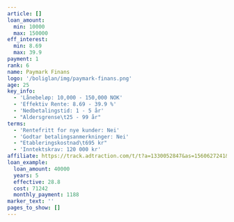 ```yaml
---
article: []
loan_amount:
  min: 10000
  max: 150000
eff_interest:
  min: 8.69
  max: 39.9
payment: 1
rank: 6
name: Paymark Finans
logo: '/boliglan/img/paymark-finans.png'
age: 25
key_info:
  - 'Lånebeløp: 10,000 - 150,000 NOK'
  - 'Effektiv Rente: 8.69 - 39.9 %'
  - 'Nedbetalingstid: 1 - 5 år'
  - "Aldersgrense\t25 - 99 år"
terms:
  - 'Rentefritt for nye kunder: Nei'
  - 'Godtar betalingsanmerkninger: Nei'
  - "Etableringskostnad\t695 kr"
  - 'Inntektskrav: 120 000 kr'
affiliate: https://track.adtraction.com/t/t?a=1330052847&as=1560627241&t=2&tk=1
loan_example:
  loan_amount: 40000
  years: 5
  effective: 28.8
  cost: 71242
  monthly_payment: 1188
marker_text: ''
pages_to_show: []
---
```


